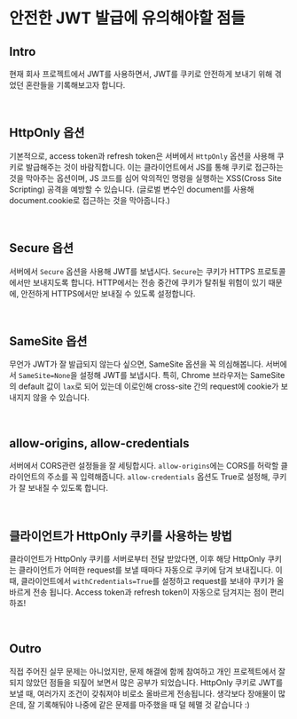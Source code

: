 # 안전한 JWT 발급에 유의해야할 점들

## Intro 

현재 회사 프로젝트에서 JWT를 사용하면서, JWT를 쿠키로 안전하게 보내기 위해 겪었던 혼란들을 기록해보고자 합니다. 

​    

## HttpOnly 옵션

기본적으로, access token과 refresh token은 서버에서 `HttpOnly` 옵션을 사용해 쿠키로 발급해주는 것이 바람직합니다. 이는 클라이언트에서 JS를 통해 쿠키로 접근하는 것을 막아주는 옵션이며, JS 코드를 심어 악의적인 명령을 실행하는 XSS(Cross Site Scripting) 공격을 예방할 수 있습니다. (글로벌 변수인 document를 사용해 document.cookie로 접근하는 것을 막아줍니다.)

​    

## Secure 옵션

서버에서 `Secure` 옵션을 사용해 JWT를 보냅시다. `Secure`는 쿠키가 HTTPS 프로토콜에서만 보내지도록 합니다. HTTP에서는 전송 중간에 쿠키가 탈취될 위험이 있기 때문에, 안전하게 HTTPS에서만 보내질 수 있도록 설정합니다.

​    

## SameSite 옵션

무언가 JWT가 잘 발급되지 않는다 싶으면, SameSite 옵션을 꼭 의심해봅니다. 서버에서 `SameSite=None`을 설정해 JWT를 보냅시다. 특히, Chrome 브라우저는 SameSite의 default 값이 `lax`로 되어 있는데 이로인해 cross-site 간의 request에 cookie가 보내지지 않을 수 있습니다.

​    

## allow-origins, allow-credentials

서버에서 CORS관련 설정들을 잘 세팅합시다. `allow-origins`에는 CORS를 허락할 클라이언트의 주소를 꼭 입력해줍니다. `allow-credentials` 옵션도 True로 설정해, 쿠키가 잘 보내질 수 있도록 합니다.

​    

## 클라이언트가 HttpOnly 쿠키를 사용하는 방법

클라이언트가 HttpOnly 쿠키를 서버로부터 전달 받았다면, 이후 해당 HttpOnly 쿠키는 클라이언트가 어떠한 request를 보낼 때마다 자동으로 쿠키에 담겨 보내집니다. 이 때, 클라이언트에서 `withCredentials=True`를 설정하고 request를 보내야 쿠키가 올바르게 전송 됩니다. Access token과 refresh token이 자동으로 담겨지는 점이 편리하죠!

​    

## Outro

직접 주어진 실무 문제는 아니었지만, 문제 해결에 함께 참여하고 개인 프로젝트에서 잘 되지 않았던 점들을 되짚어 보면서 많은 공부가 되었습니다. HttpOnly 쿠키로 JWT를 보낼 때, 여러가지 조건이 갖춰져야 비로소 올바르게 전송됩니다. 생각보다 장애물이 많은데, 잘 기록해둬야 나중에 같은 문제를 마주했을 때 덜 헤맬 것 같습니다 :)
